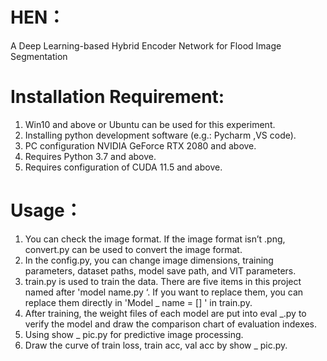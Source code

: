 # HEN：
A Deep Learning-based Hybrid Encoder Network for Flood Image Segmentation
# Installation Requirement:
1.	Win10 and above or Ubuntu can be used for this experiment.
2.	Installing python development software (e.g.: Pycharm ,VS code).
3.	PC configuration NVIDIA GeForce RTX 2080 and above.
4.	Requires Python 3.7 and above.
5.	Requires configuration of CUDA 11.5 and above.
# Usage：
1.  You can check the image format. If the image format isn’t .png, convert.py can be used to convert the image format.
2.  In the config.py, you can change image dimensions, training parameters, dataset paths, model save path, and VIT parameters.
3.  train.py is used to train the data. There are five items in this project named after 'model name.py ‘. If you want to replace them, you can replace them directly in 'Model _ name = [] ' in train.py.
4.  After training, the weight files of each model are put into eval _.py to verify the model and draw the comparison chart of evaluation indexes.
5.  Using show _ pic.py for predictive image processing.
6.  Draw the curve of train loss, train acc, val acc by show _ pic.py.

